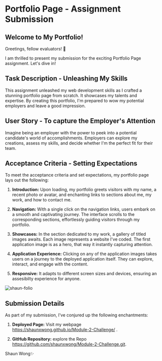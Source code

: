 # Portfolio Page - Assignment Submission

## Welcome to My Portfolio!

Greetings, fellow evaluators! 🌟

I am thrilled to present my submission for the exciting Portfolio Page assignment. Let's dive in!

## Task Description - Unleashing My Skills

This assignment unleashed my web development skills as I crafted a stunning portfolio page from scratch. It showcases my talents and expertise. By creating this portfolio, I'm prepared to wow my potential employers and leave a good impression.

## User Story - To capture the Employer's Attention

Imagine being an employer with the power to peek into a potential candidate's world of accomplishments. Employers can explore my creations, assess my skills, and decide whether I'm the perfect fit for their team. 

## Acceptance Criteria - Setting Expectations

To meet the acceptance criteria and set expectations, my portfolio page lays out the following: 

1. **Introduction:** Upon loading, my portfolio greets visitors with my name, a recent photo or avatar, and enchanting links to sections about me, my work, and how to contact me.

2. **Navigation:** With a single click on the navigation links, users embark on a smooth and captivating journey. The interface scrolls to the corresponding sections, effortlessly guiding visitors through my portfolio.

3. **Showcases:** In the section dedicated to my work, a gallery of titled images awaits. Each image represents a website I've coded. The first application image is as a hero, that way it instantly capturing attention.

4. **Application Experience:** Clicking on any of the application images takes users on a journey to the deployed application itself. They can explore, interact, and engage with the content. 

5. **Responsive:**  It adapts to different screen sizes and devices, ensuring an assesibilty experience for anyone.

![shaun-folio](https://github.com/shaunxwong/Module-2-Challenge/assets/30486734/25ad7a47-870b-423d-9225-a4538050a47a)

## Submission Details 

As part of my submission, I've conjured up the following enchantments:

1. **Deployed Page:** Visit my webpage https://shaunxwong.github.io/Module-2-Challenge/ . 

2. **GitHub Repository:** explore the Repo https://github.com/shaunxwong/Module-2-Challenge.git.


Shaun Wong✨
